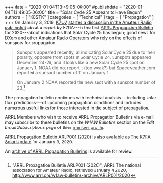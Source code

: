 +++
date = "2020-01-04T13:49:05-06:00"
#publishdate = "2020-01-04T13:49:05-06:00"
title = "Solar Cycle 25 Appears to Have Begun"
authors = [ "K0STK" ]
categories = [ "Technical" ]
tags = [ "Propagation" ]
+++
On January 3, 2019, [K7UV](https://www.hamqth.com/k7uv)
[started a discussion in the Amateur Radio sub-reddit](https://www.reddit.com/r/amateurradio/comments/ejk1ez/solar_cycle_25_appears_to_have_begun/)
about a report by K7RA---in the first
[ARRL Propagation Bulletin](http://www.arrl.org/w1aw-bulletins-archive/ARLP001/2020)
for 2020---about indications that Solar Cycle 25 has begun; good news
for DXers and other Amateur Radio Operators who rely on the effects of
sunspots for propagation.

<!--more-->

>Sunspots appeared recently, all indicating Solar Cycle 25 due to
>their polarity, opposite from spots in Solar Cycle 24. Sunspots
>appeared December 24-26, and it looks like a new Solar Cycle 25 spot
>on January 1.  NOAA did not report it (too weak?) but
>Spaceweather.com reported a sunspot number of 11 on January 1.
>
>On January 2 NOAA reported the new spot with a sunspot number of 23.[^1]

[^1]: "ARRL Propagation Bulletin ARLP001 (2020)", ARRL The national association for Amateur Radio, retrieved January 4 2020, http://www.arrl.org/w1aw-bulletins-archive/ARLP001/2020.

The propagation bulletin continues with technical analysis---including
solar flux predictions---of upcoming propagation conditions and
includes numerous useful links for those interested in the subject of
propagation.

ARRL Members who wish to receive ARRL Propagation Bulletins via e-mail
may subscribe to these bulletins on the *W1AW Bulletins* section
on the *Edit Email Subscriptions* page of thier
[member profile](https://www.arrl.org/myarrl-account-management).

[ARRL Propagation Bulletin ARLP001 \(2020\)](http://www.arrl.org/w1aw-bulletins-archive/ARLP001/2020)
is also available as
[The K7RA Solar Update](http://www.arrl.org/news/the-k7ra-solar-update-610)
for January 3, 2020.

An [archive of ARRL Propagation Bulletins](http://www.arrl.org/w1aw-bulletins-archive-propagation) is available for review.
